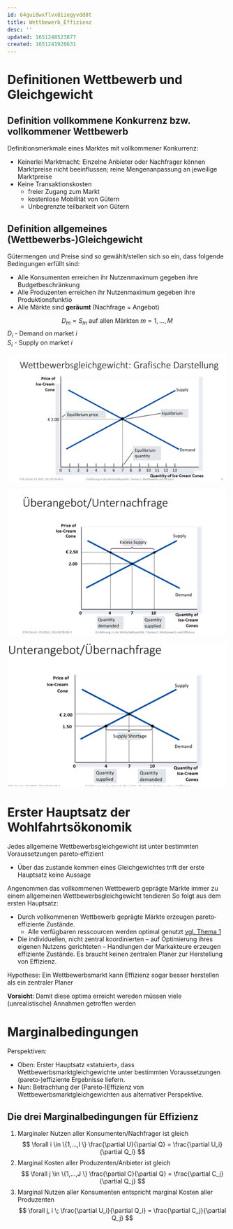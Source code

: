 ```yaml
---
id: 64gui8wxflvx8iiegyvdd8t
title: Wettbewerb_Effizienz
desc: ''
updated: 1651248523877
created: 1651241920631
---
```


# Definitionen Wettbewerb und Gleichgewicht

## Definition vollkommene Konkurrenz bzw. vollkommener Wettbewerb
Definitionsmerkmale eines Marktes mit vollkommener Konkurrenz:
- Keinerlei Marktmacht: Einzelne Anbieter oder Nachfrager können Marktpreise nicht beeinflussen; reine Mengenanpassung an jeweilige Marktpreise
- Keine Transaktionskosten
    - freier Zugang zum Markt
    - kostenlose Mobilität von Gütern
    - Unbegrenzte teilbarkeit von Gütern

## Definition allgemeines (Wettbewerbs‐)Gleichgewicht
Gütermengen und Preise sind so gewählt/stellen sich so ein, dass
folgende Bedingungen erfüllt sind:
- Alle Konsumenten erreichen ihr Nutzenmaximum gegeben ihre Budgetbeschränkung
- Alle Produzenten erreichen ihr Nutzenmaximum gegeben ihre Produktionsfunktio
- Alle Märkte sind **geräumt** (Nachfrage = Angebot)

$$
D_m = S_m \text{ auf allen Märkten } m=1,...,M
$$
$D_i$ - Demand on market $i$ <br>
$S_i$ - Supply on market $i$

![](img/2022-04-29-16-41-06.png)

![](img/2022-04-29-16-43-04.png)

![](img/2022-04-29-16-44-52.png)

# Erster Hauptsatz der Wohlfahrtsökonomik
Jedes allgemeine Wettbewerbsgleichgewicht ist
unter bestimmten Voraussetzungen pareto‐effizient

- Über das zustande kommen eines Gleichgewichtes trift der erste Hauptsatz keine Aussage 

Angenommen das vollkommenen Wettbewerb geprägte Märkte immer zu einem allgemeinen Wettbewerbsgleichgewicht tendieren
So folgt aus dem ersten Hauptsatz:
- Durch vollkommenen Wettbewerb geprägte Märkte erzeugen pareto‐effiziente Zustände.
    - Alle verfügbaren resscourcen werden optimal genutzt [vgl. Thema 1](ETH.EWP.Wohlfahrt.md#Pareto-Optimalitaet)
- Die individuellen, nicht zentral koordinierten – auf Optimierung ihres eigenen Nutzens gerichteten – Handlungen der Markakteure erzeugen effiziente Zustände. Es braucht keinen zentralen Planer zur Herstellung von Effizienz.

Hypothese: Ein Wettbewerbsmarkt kann Effizienz sogar besser herstellen als ein
zentraler Planer

**Vorsicht**: Damit diese optima erreicht wereden müssen viele (unrealistische) Annahmen getroffen werden

# Marginalbedingungen
Perspektiven:
- Oben: Erster Hauptsatz «statuiert», dass Wettbewerbsmarktgleichgewichte unter bestimmten Voraussetzungen (pareto‐)effiziente Ergebnisse liefern.
- Nun: Betrachtung der (Pareto‐)Effizienz von Wettbewerbsmarktgleichgewichten aus alternativer Perspektive.

## Die drei Marginalbedingungen für Effizienz
1. Marginaler Nutzen aller Konsumenten/Nachfrager ist gleich
$$
\forall i \in \{1,...,I \} \frac{\partial U}{\partial Q} = \frac{\partial U_i}{\partial Q_i}
$$
2. Marginal Kosten aller Produzenten/Anbieter ist gleich 
$$
\forall j \in \{1,...,J \} \frac{\partial C}{\partial Q} = \frac{\partial C_j}{\partial Q_j}
$$
3. Marginal Nutzen aller Konsumenten entspricht marginal Kosten aller Produzenten
$$
\forall j, i \; \frac{\partial U_i}{\partial Q_i} = \frac{\partial C_j}{\partial Q_j}
$$
